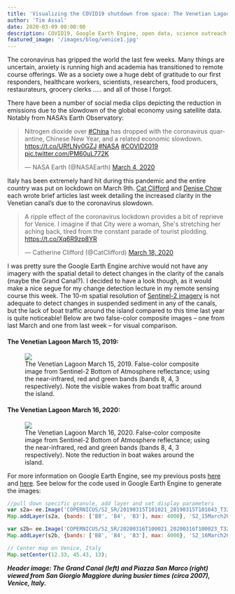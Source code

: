 ```yaml
---
title: 'Visualizing the COVID19 shutdown from space: The Venetian Lagoon'
author: 'Tim Assal'
date: 2020-03-09 00:00:00
description: COVID19, Google Earth Engine, open data, science outreach, Sentinel-2time series, Venetian Lagoon
featured_image: '/images/blog/venice1.jpg'
---
```


The coronavirus has gripped the world the last few weeks. Many things are uncertain, anxiety is running high and academia has transitioned to remote course offerings. We as a society owe a huge debt of gratitude to our first responders, healthcare workers, scientists, researchers, food producers, restaurateurs, grocery clerks ….. and all of those I forgot.

There have been a number of social media clips depicting the reduction in emissions due to the slowdown of the global economy using satellite data. Notably from NASA’s Earth Observatory:

<blockquote class="twitter-tweet tw-align-center"><p lang="en" dir="ltr">Nitrogen dioxide over <a href="https://twitter.com/hashtag/China?src=hash&amp;ref_src=twsrc%5Etfw">#China</a> has dropped with the coronavirus quarantine, Chinese New Year, and a related economic slowdown. <a href="https://t.co/URfLNy0GZJ">https://t.co/URfLNy0GZJ</a> <a href="https://twitter.com/hashtag/NASA?src=hash&amp;ref_src=twsrc%5Etfw">#NASA</a> <a href="https://twitter.com/hashtag/COVID2019?src=hash&amp;ref_src=twsrc%5Etfw">#COVID2019</a> <a href="https://t.co/PM60uL772K">pic.twitter.com/PM60uL772K</a></p>&mdash; NASA Earth (@NASAEarth) <a href="https://twitter.com/NASAEarth/status/1235330706827554817?ref_src=twsrc%5Etfw">March 4, 2020</a></blockquote> <script async src="https://platform.twitter.com/widgets.js" charset="utf-8"></script> 

Italy has been extremely hard hit during this pandemic and the entire country was put on lockdown on March 9th. [Cat Clifford](https://www.cnbc.com/2020/03/18/photos-water-in-venice-italys-canals-clear-amid-covid-19-lockdown.html) and [Denise Chow](https://www.nbcnews.com/science/environment/coronavirus-shutdowns-have-unintended-climate-benefits-n1161921) each wrote brief articles last week detailing the increased clarity in the Venetian canal’s due to the coronavirus slowdown.

<blockquote class="twitter-tweet tw-align-center"><p lang="en" dir="ltr">A ripple effect of the coronavirus lockdown provides a bit of reprieve for Venice. I imagine if that City were a woman, She&#39;s stretching her aching back, tired from the constant parade of tourist plodding. <a href="https://t.co/Xq6R9zp8YR">https://t.co/Xq6R9zp8YR</a></p>&mdash; Catherine Clifford (@CatClifford) <a href="https://twitter.com/CatClifford/status/1240324723382325248?ref_src=twsrc%5Etfw">March 18, 2020</a></blockquote> <script async src="https://platform.twitter.com/widgets.js" charset="utf-8"></script> 

I was pretty sure the Google Earth Engine archive would not have any imagery with the spatial detail to detect changes in the clarity of the canals (maybe the Grand Canal?). I decided to have a look though, as it would make a nice segue for my change detection lecture in my remote sensing course this week. The 10-m spatial resolution of [Sentinel-2 imagery](http://www.timassal.com/2016/06/30/sentinel-2a-satellite-bolsters-the-open-access-earth-observation-record/) is not adequate to detect changes in suspended sediment in any of the canals, but the lack of boat traffic around the island compared to this time last year is quite noticeable! Below are two false-color composite images – one from last March and one from last week – for visual comparison.

#### The Venetian Lagoon March 15, 2019:
<figure>
  <img src='../../images/blog/GEE_S2_15March2019.jpg'>
  <figcaption>The Venetian Lagoon March 15, 2019. False-color composite image from Sentinel-2 Bottom of Atmosphere reflectance; using the near-infrared, red and green bands (bands 8, 4, 3 respectively). Note the visible wakes from boat traffic around the island.</figcaption>
</figure>

#### The Venetian Lagoon March 16, 2020:
<figure>
  <img src='../../images/blog/GEE_S2_16March2020.jpg'>
  <figcaption>The Venetian Lagoon March 16, 2020. False-color composite image from Sentinel-2 Bottom of Atmosphere reflectance; using the near-infrared, red and green bands (bands 8, 4, 3 respectively). Note the reduction in boat wakes around the island.</figcaption>
</figure>

For more information on Google Earth Engine, see my previous posts [here](http://www.timassal.com/2019/02/11/exploring-vegetation-dynamics-using-google-earth-engine/) and [here](http://www.timassal.com/2018/01/09/a-brief-foray-into-google-earth-engine-calculate-ndvi-from-the-cloud/). See below for the code used in Google Earth Engine to generate the images:

``` js
//pull down specific granule, add layer and set display parameters
var s2a= ee.Image('COPERNICUS/S2_SR/20190315T101021_20190315T101043_T32TQR');
Map.addLayer(s2a, {bands: ['B8', 'B4', 'B3'], max: 4000}, 'S2_15March2019')

var s2b= ee.Image('COPERNICUS/S2_SR/20200316T100021_20200316T100023_T32TQR');
Map.addLayer(s2b, {bands: ['B8', 'B4', 'B3'], max: 4000}, 'S2_16March2020')

// Center map on Venice, Italy
Map.setCenter(12.33, 45.43, 13);
```

***Header image: The Grand Canal (left) and Piazza San Marco (right) viewed from San Giorgio Maggiore during busier times (circa 2007), Venice, Italy.***
